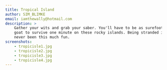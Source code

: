 ```yaml
---
title: Tropical Island
author: SIM_BLIMKE
email: iamthewally@hotmail.com
description: >
    Gather your wits and grab your saber. You'll have to be as surefooted as a billy
    goat to survive one minute on these rocky islands. Being stranded in the sea has
    never been this much fun.
screenshots:
    - tropicisle1.jpg
    - tropicisle2.jpg
    - tropicisle3.jpg
    - tropicisle4.jpg
---
```

